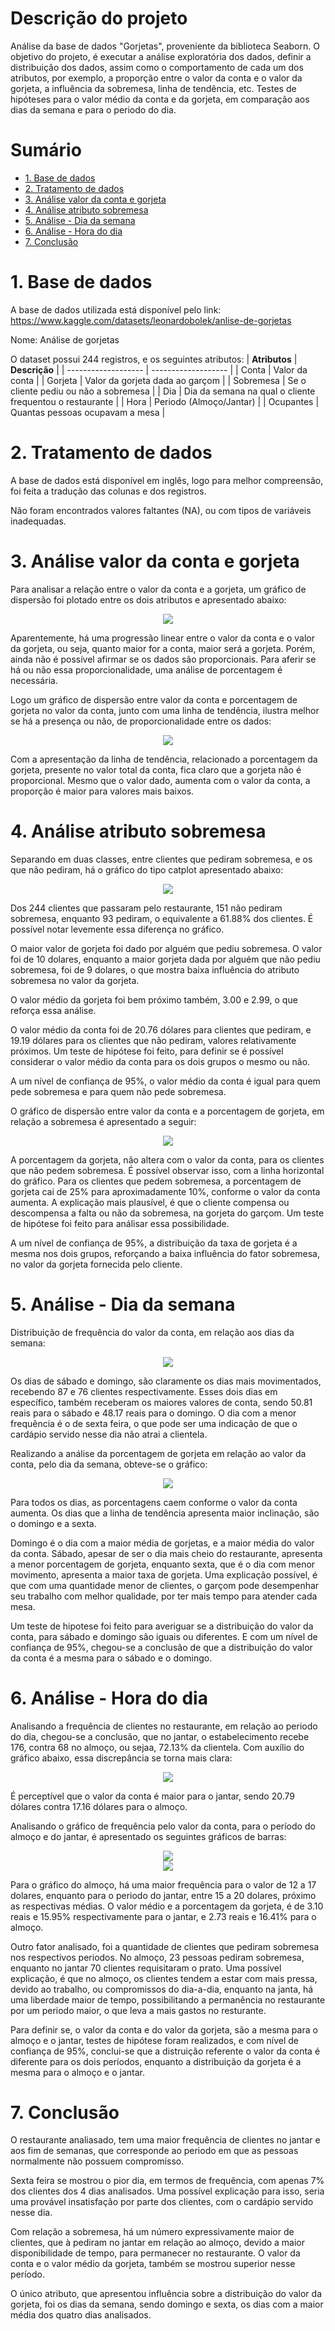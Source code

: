 # Descrição do projeto

Análise da base de dados "Gorjetas", proveniente da biblioteca Seaborn. O objetivo do projeto, é executar a análise exploratória dos dados, definir a distribuição dos dados, assim como o comportamento de cada um dos atributos, por exemplo, a proporção entre o valor da conta e o valor da gorjeta, a influência da sobremesa, linha de tendência, etc. Testes de hipóteses para o valor médio da conta e da gorjeta, em comparação aos dias da semana e para o periodo do dia.

# Sumário

* [1. Base de dados](##1-Base-de-dados)
* [2. Tratamento de dados](##2-tratamento-de-dados)
* [3. Análise valor da conta e gorjeta](##3-análise-dos-idiomas-originais)
* [4. Análise atributo sobremesa](##4-análise-notas)
* [5. Análise - Dia da semana](##5-análise-da-base-de-dados)
* [6. Análise - Hora do dia](###5.1-análise-da-média-de-notas-por-filme)
* [7. Conclusão](##6-conclusao)

# 1. Base de dados

A base de dados utilizada está disponível pelo link: https://www.kaggle.com/datasets/leonardobolek/anlise-de-gorjetas

Nome: Análise de gorjetas

O dataset possui 244 registros, e os seguintes atributos:
| **Atributos** | **Descrição** |
| ------------------- | ------------------- |
| Conta | Valor da conta |
| Gorjeta | Valor da gorjeta dada ao garçom |
| Sobremesa | Se o cliente pediu ou não a sobremesa |
| Dia | Dia da semana na qual o cliente frequentou o restaurante |
| Hora | Periodo (Almoço/Jantar) |
| Ocupantes | Quantas pessoas ocupavam a mesa |

# 2. Tratamento de dados

A base de dados está disponível em inglês, logo para melhor compreensão, foi feita a tradução das colunas e dos registros.

Não foram encontrados valores faltantes (NA), ou com tipos de variáveis inadequadas.

# 3. Análise valor da conta e gorjeta

Para analisar a relação entre o valor da conta e a gorjeta, um gráfico de dispersão foi plotado entre os dois atributos e apresentado abaixo:

<div align="center">
<img src="img/image.png" />
</div>

Aparentemente, há uma progressão linear entre o valor da conta e o valor da gorjeta, ou seja, quanto maior for a conta, maior será a gorjeta. Porém, ainda não é possível afirmar se os dados são proporcionais. Para aferir se há ou não essa proporcionalidade, uma análise de porcentagem é necessária.

Logo um gráfico de dispersão entre valor da conta e porcentagem de gorjeta no valor da conta, junto com uma linha de tendência, ilustra melhor se há a presença ou não, de proporcionalidade entre os dados:

<div align="center">
<img src="img/tendencia.png" />
</div>

Com a apresentação da linha de tendência, relacionado a porcentagem da gorjeta, presente no valor total da conta, fica claro que a gorjeta não é proporcional. Mesmo que o valor dado, aumenta com o valor da conta, a proporção é maior para valores mais baixos.

# 4. Análise atributo sobremesa

Separando em duas classes, entre clientes que pediram sobremesa, e os que não pediram, há o gráfico do tipo catplot apresentado abaixo:

<div align="center">
<img src="img/sobremesa.png" />
</div>

Dos 244 clientes que passaram pelo restaurante, 151 não pediram sobremesa, enquanto 93 pediram, o equivalente a 61.88% dos clientes. É possível notar levemente essa diferença no gráfico.

O maior valor de gorjeta foi dado por alguém que pediu sobremesa. O valor foi de 10 dolares, enquanto a maior gorjeta dada por alguém que não pediu sobremesa, foi de 9 dolares, o que mostra baixa influência do atributo sobremesa no valor da gorjeta. 

O valor médio da gorjeta foi bem próximo também, 3.00 e 2.99, o que reforça essa análise.

O valor médio da conta foi de 20.76 dólares para clientes que pediram, e 19.19 dólares para os clientes que não pediram, valores relativamente próximos. Um teste de hipótese foi feito, para definir se é possível considerar o valor médio da conta para os dois grupos o mesmo ou não.

A um nível de confiança de 95%, o valor médio da conta é igual para quem pede sobremesa e para quem não pede sobremesa.

O gráfico de dispersão entre valor da conta e a porcentagem de gorjeta, em relação a sobremesa é apresentado a seguir:

<div align="center">
<img src="img/tendencia_sobremesa_porcentagem.png" />
</div>

A porcentagem da gorjeta, não altera com o valor da conta, para os clientes que não pedem sobremesa. É possível observar isso, com a linha horizontal do gráfico. Para os clientes que pedem sobremesa, a porcentagem de gorjeta cai de 25% para aproximadamente 10%, conforme o valor da conta aumenta. A explicação mais plausível, é que o cliente compensa ou descompensa a falta ou não da sobremesa, na gorjeta do garçom. Um teste de hipótese foi feito para análisar essa possibilidade.

A um nível de confiança de 95%, a distribuição da taxa de gorjeta é a mesma nos dois grupos, reforçando a baixa influência do fator sobremesa, no valor da gorjeta fornecida pelo cliente.

# 5. Análise - Dia da semana

Distribuição de frequência do valor da conta, em relação aos dias da semana:

<div align="center">
<img src="img/conta_dia.png" />
</div>

Os dias de sábado e domingo, são claramente os dias mais movimentados, recebendo 87 e 76 clientes respectivamente. Esses dois dias em específico, também receberam os maiores valores de conta, sendo 50.81 reais para o sábado e 48.17 reais para o domingo. O dia com a menor frequência é o de sexta feira, o que pode ser uma indicação de que o cardápio servido nesse dia não atrai a clientela.

Realizando a análise da porcentagem de gorjeta em relação ao valor da conta, pelo dia da semana, obteve-se o gráfico:

<div align="center">
<img src="img/dia_porcento.png" />
</div>

Para todos os dias, as porcentagens caem conforme o valor da conta aumenta. Os dias que a linha de tendência apresenta maior inclinação, são o domingo e a sexta.

Domingo é o dia com a maior média de gorjetas, e a maior média do valor da conta. Sábado, apesar de ser o dia mais cheio do restaurante, apresenta a menor porcentagem de gorjeta, enquanto sexta, que é o dia com menor movimento, apresenta a maior taxa de gorjeta. Uma explicação possível, é que com uma quantidade menor de clientes, o garçom pode desempenhar seu trabalho com melhor qualidade, por ter mais tempo para atender cada mesa. 

Um teste de hipotese foi feito para averiguar se a distribuição do valor da conta, para sábado e domingo são iguais ou diferentes. E com um nível de confiança de 95%, chegou-se a conclusão de que a distribuição do valor da conta é a mesma para o sábado e o domingo.

# 6. Análise - Hora do dia

Analisando a frequência de clientes no restaurante, em relação ao periodo do dia, chegou-se a conclusão, que no jantar, o estabelecimento recebe 176, contra 68 no almoço, ou sejaa, 72.13% da clientela.   Com auxílio do gráfico abaixo, essa discrepância se torna mais clara:

<div align="center">
<img src="img/catplot.png" />
</div>

É perceptível que o valor da conta é maior para o jantar, sendo 20.79 dólares contra 17.16 dólares para o almoço. 

Analisando o gráfico de frequência pelo valor da conta, para o período do almoço e do jantar, é apresentado os seguintes gráficos de barras:

<div align="center">
<img src="img/barras.png" />
</div>

<div align="center">
<img src="img/freq_conta_janta.png" />
</div>

Para o gráfico do almoço, há uma maior frequência para o valor de 12 a 17 dolares, enquanto para o periodo do jantar, entre 15 a 20 dolares, próximo as respectivas médias. O valor médio e a porcentagem da gorjeta, é de 3.10 reais e 15.95% respectivamente para o jantar, e 2.73 reais e 16.41% para o almoço.

Outro fator analisado, foi a quantidade de clientes que pediram sobremesa nos respectivos periodos. No almoço, 23 pessoas pediram sobremesa, enquanto no jantar 70 clientes requisitaram o prato. Uma possível explicação, é que no almoço, os clientes tendem a estar com mais pressa, devido ao trabalho, ou compromissos do dia-a-dia, enquanto na janta, há uma liberdade maior de tempo, possibilitando a permanência no restaurante por um periodo maior, o que leva a mais gastos no resturante. 

Para definir se, o valor da conta e do valor da gorjeta, são a mesma para o almoço e o jantar, testes de hipótese foram realizados, e com nível de confiança de 95%, conclui-se que a distruição referente o valor da conta é diferente para os dois períodos, enquanto a distribuição da gorjeta é a mesma para o almoço e o jantar.

# 7. Conclusão

O restaurante analiasado, tem uma maior frequência de clientes no jantar e aos fim de semanas, que corresponde ao periodo em que as pessoas normalmente não possuem compromisso.

Sexta feira se mostrou o pior dia, em termos de frequência, com apenas 7% dos clientes dos 4 dias analisados. Uma possível explicação para isso, seria uma provável insatisfação por parte dos clientes, com o cardápio servido nesse dia.

Com relação a sobremesa, há um número expressivamente maior de clientes, que à pediram no jantar em relação ao almoço, devido a maior disponibilidade de tempo, para permanecer no restaurante. O valor da conta e o valor médio da gorjeta, também se mostrou superior nesse período.

O único atributo, que apresentou influência sobre a distribuição do valor da gorjeta, foi os dias da semana, sendo domingo e sexta, os dias com a maior média dos quatro dias analisados.
